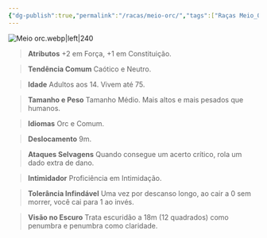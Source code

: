 ```yaml
---
{"dg-publish":true,"permalink":"/racas/meio-orc/","tags":["Raças Meio_Orc"]}
---
```



![Meio orc.webp|left|240](/img/user/Arquivos/Meio%20orc.webp)

> **Atributos**
> +2 em Força, +1 em Constituição.  

> **Tendência Comum**
> Caótico e Neutro.  

> **Idade**
> Adultos aos 14. Vivem até 75.  

> **Tamanho e Peso**
> Tamanho Médio. Mais altos e mais pesados que humanos.  

> **Idiomas**
> Orc e Comum.  

> **Deslocamento**
> 9m.  

> **Ataques Selvagens**
> Quando consegue um acerto crítico, rola um dado extra de dano.  

> **Intimidador**
> Proficiência em Intimidação.  

> **Tolerância Infindável**
> Uma vez por descanso longo, ao cair a 0 sem morrer, você cai para 1 ao invés.  

> **Visão no Escuro**
> Trata escuridão a 18m (12 quadrados) como penumbra e penumbra como claridade.
